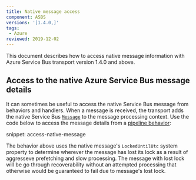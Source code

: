 ```yaml
---
title: Native message access
component: ASBS
versions: '[1.4.0,]'
tags:
 - Azure
reviewed: 2019-12-02
---
```


This document describes how to access native message information with Azure Service Bus transport version 1.4.0 and above.

## Access to the native Azure Service Bus message details

It can sometimes be useful to access the native Service Bus message from behaviors and handlers. When a message is received, the transport adds the native Service Bus [`Message`](https://docs.microsoft.com/en-us/dotnet/api/microsoft.azure.servicebus.message) to the message processing context. Use the code below to access the message details from a [pipeline behavior](/nservicebus/pipeline/manipulate-with-behaviors.md):

snippet: access-native-message

The behavior above uses the native message's `LockedUntilUtc` system property to determine wherever the message has lost its lock as a result of aggresseve prefetching and slow processing. The message with lost lock will be go through recoverability  without an attempted processing that otherwise would be guaranteed to fail due to message's lost lock.